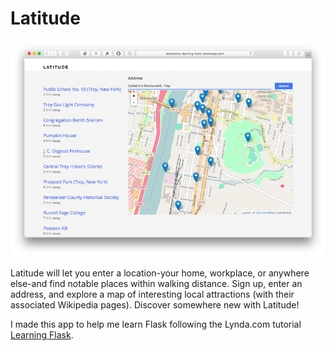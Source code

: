 # Latitude

[![Screenshot of home](doc/home.png)](http://leesharma-learning-flask.herokuapp.com/)

Latitude will let you enter a location-your home, workplace, or anywhere
else-and find notable places within walking distance. Sign up, enter an address,
and explore a map of interesting local attractions (with their associated
Wikipedia pages). Discover somewhere new with Latitude!

I made this app to help me learn Flask following the Lynda.com tutorial
[Learning Flask].

[Learning Flask]: https://www.lynda.com/Flask-tutorials/Learning-Flask/521231-2.html
